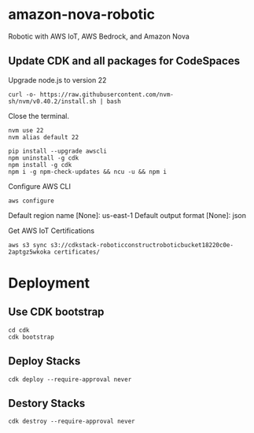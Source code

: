 # amazon-nova-robotic
Robotic with AWS IoT, AWS Bedrock, and Amazon Nova


## Update CDK and all packages for CodeSpaces
Upgrade node.js to version 22
```
curl -o- https://raw.githubusercontent.com/nvm-sh/nvm/v0.40.2/install.sh | bash
```
Close the terminal.
```
nvm use 22
nvm alias default 22
```


```
pip install --upgrade awscli
npm uninstall -g cdk
npm install -g cdk
npm i -g npm-check-updates && ncu -u && npm i
```
Configure AWS CLI
```
aws configure
```
Default region name [None]: us-east-1
Default output format [None]: json


Get AWS IoT Certifications
```
aws s3 sync s3://cdkstack-roboticconstructroboticbucket18220c0e-2aptgz5wkoka certificates/
```

# Deployment

## Use CDK bootstrap
```
cd cdk
cdk bootstrap
```

## Deploy Stacks
```
cdk deploy --require-approval never
```

## Destory Stacks
```
cdk destroy --require-approval never